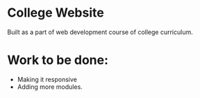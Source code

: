 # College Website 
Built as a part of web development course of college curriculum.

# Work to be done:
-  Making it responsive
-  Adding more modules.

